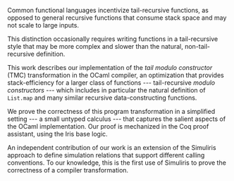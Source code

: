 Common functional languages incentivize tail-recursive functions, as opposed to general recursive functions that consume stack space and may not scale to large inputs.

This distinction occasionally requires writing functions in a tail-recursive style that may be more complex and slower than the natural, non-tail-recursive definition.

This work describes our implementation of the *tail modulo constructor* (TMC) transformation in the OCaml compiler, an optimization that provides stack-efficiency for a larger class of functions --- tail-recursive *modulo constructors* --- which includes in particular the natural definition of `List.map` and many similar recursive data-constructing functions.

We prove the correctness of this program transformation in a simplified setting --- a small untyped calculus --- that captures the salient aspects of the OCaml implementation. Our proof is mechanized in the Coq proof assistant, using the Iris base logic.

An independent contribution of our work is an extension of the Simuliris approach to define simulation relations that support different calling conventions. To our knowledge, this is the first use of Simuliris to prove the correctness of a compiler transformation.
